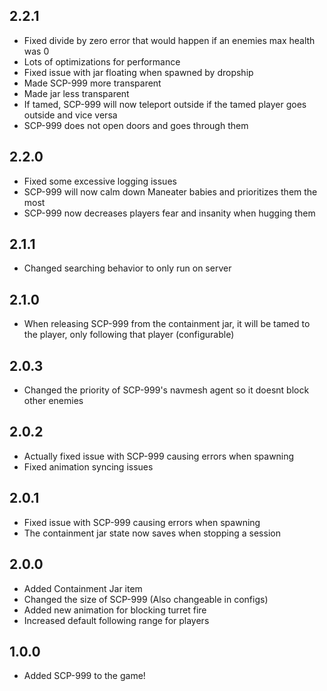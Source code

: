 ## 2.2.1
- Fixed divide by zero error that would happen if an enemies max health was 0
- Lots of optimizations for performance
- Fixed issue with jar floating when spawned by dropship
- Made SCP-999 more transparent
- Made jar less transparent
- If tamed, SCP-999 will now teleport outside if the tamed player goes outside and vice versa
- SCP-999 does not open doors and goes through them

## 2.2.0
- Fixed some excessive logging issues
- SCP-999 will now calm down Maneater babies and prioritizes them the most
- SCP-999 now decreases players fear and insanity when hugging them

## 2.1.1
- Changed searching behavior to only run on server

## 2.1.0
- When releasing SCP-999 from the containment jar, it will be tamed to the player, only following that player (configurable)

## 2.0.3
- Changed the priority of SCP-999's navmesh agent so it doesnt block other enemies

## 2.0.2
- Actually fixed issue with SCP-999 causing errors when spawning
- Fixed animation syncing issues

## 2.0.1
- Fixed issue with SCP-999 causing errors when spawning
- The containment jar state now saves when stopping a session

## 2.0.0
- Added Containment Jar item
- Changed the size of SCP-999 (Also changeable in configs)
- Added new animation for blocking turret fire
- Increased default following range for players

## 1.0.0
- Added SCP-999 to the game!